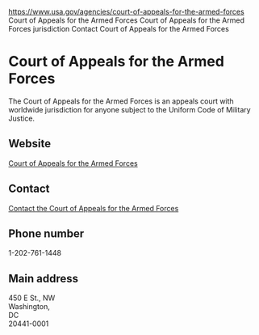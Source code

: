 

https://www.usa.gov/agencies/court-of-appeals-for-the-armed-forces
Court of Appeals for the Armed Forces
Court of Appeals for the Armed Forces jurisdiction
Contact Court of Appeals for the Armed Forces

# Court of Appeals for the Armed Forces

The Court of Appeals for the Armed Forces is an appeals court with worldwide jurisdiction for anyone subject to the Uniform Code of Military Justice.

## Website

[Court of Appeals for the Armed Forces](https://www.armfor.uscourts.gov/newcaaf/home.htm)

## Contact

[Contact the Court of Appeals for the Armed Forces](https://www.armfor.uscourts.gov/newcaaf/contact.htm)

## Phone number

1-202-761-1448

## Main address

450 E St., NW  
Washington,  
DC  
20441-0001
